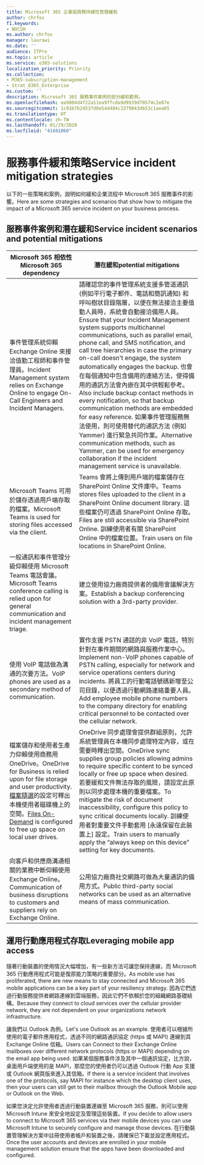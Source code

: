 ```yaml
---
title: Microsoft 365 企業版商務持續性管理緩和
author: chrfox
f1.keywords:
- NOCSH
ms.author: chrfox
manager: laurawi
ms.date: ''
audience: ITPro
ms.topic: article
ms.service: o365-solutions
localization_priority: Priority
ms.collection:
- M365-subscription-management
- Strat_O365_Enterprise
ms.custom: ''
description: Microsoft 365 服務事件案例的部分緩和範例。
ms.openlocfilehash: ea9804d4f22a11ea9ffcda9d9939d70574c2e87e
ms.sourcegitcommit: 1c91b7b24537d0e54d484c3379043db53c1aea65
ms.translationtype: HT
ms.contentlocale: zh-TW
ms.lasthandoff: 01/29/2020
ms.locfileid: "41601060"
---
```

# <a name="service-incident-mitigation-strategies"></a><span data-ttu-id="1011c-103">服務事件緩和策略</span><span class="sxs-lookup"><span data-stu-id="1011c-103">Service incident mitigation strategies</span></span>

<span data-ttu-id="1011c-104">以下的一些策略和案例，說明如何緩和企業流程中 Microsoft 365 服務事件的影響。</span><span class="sxs-lookup"><span data-stu-id="1011c-104">Here are some strategies and scenarios that show how to mitigate the impact of a Microsoft 365 service incident on your business process.</span></span>

## <a name="service-incident-scenarios-and-potential-mitigations"></a><span data-ttu-id="1011c-105">服務事件案例和潛在緩和</span><span class="sxs-lookup"><span data-stu-id="1011c-105">Service incident scenarios and potential mitigations</span></span>

|<span data-ttu-id="1011c-106">Microsoft 365 相依性</span><span class="sxs-lookup"><span data-stu-id="1011c-106">Microsoft 365 dependency</span></span>|<span data-ttu-id="1011c-107">潛在緩和</span><span class="sxs-lookup"><span data-stu-id="1011c-107">potential mitigations</span></span>|
|---------|---------|
|<span data-ttu-id="1011c-108">事件管理系統仰賴 Exchange Online 來接洽值勤工程師和事件管理員。</span><span class="sxs-lookup"><span data-stu-id="1011c-108">Incident Management system relies on Exchange Online to engage On-Call Engineers and Incident Managers.</span></span>|<span data-ttu-id="1011c-109">請確認您的事件管理系統支援多管道通訊 (例如平行電子郵件、電話和簡訊通知) 和呼叫樹狀目錄階層，以便在無法接洽主要值勤人員時，系統會自動接洽備用人員。</span><span class="sxs-lookup"><span data-stu-id="1011c-109">Ensure that your Incident Management system supports multichannel communications, such as parallel email, phone call, and SMS notification, and call tree hierarchies in case the primary on-call doesn't engage, the system automatically engages the backup.</span></span> <span data-ttu-id="1011c-110">也會在每個通知中包含備用的連絡方法，使得備用的通訊方法會內嵌在其中供輕鬆參考。</span><span class="sxs-lookup"><span data-stu-id="1011c-110">Also include backup contact methods in every notification, so that backup communication methods are embedded for easy reference.</span></span> <span data-ttu-id="1011c-111">如果事件管理服務無法使用，則可使用替代的通訊方法 (例如 Yammer) 進行緊急共同作業。</span><span class="sxs-lookup"><span data-stu-id="1011c-111">Alternative communication methods, such as Yammer, can be used for emergency collaboration if the incident management service is unavailable.</span></span>|
|<span data-ttu-id="1011c-112">Microsoft Teams 可用於儲存透過用戶端存取的檔案。</span><span class="sxs-lookup"><span data-stu-id="1011c-112">Microsoft Teams is used for storing files accessed via the client.</span></span>|<span data-ttu-id="1011c-113">Teams 會將上傳到用戶端的檔案儲存在 SharePoint Online 文件庫中。</span><span class="sxs-lookup"><span data-stu-id="1011c-113">Teams stores files uploaded to the client in a SharePoint Online document library.</span></span> <span data-ttu-id="1011c-114">這些檔案仍可透過 SharePoint Online 存取。</span><span class="sxs-lookup"><span data-stu-id="1011c-114">Files are still accessible via SharePoint Online.</span></span> <span data-ttu-id="1011c-115">訓練使用者有關 SharePoint Online 中的檔案位置。</span><span class="sxs-lookup"><span data-stu-id="1011c-115">Train users on file locations in SharePoint Online.</span></span>|
|<span data-ttu-id="1011c-116">一般通訊和事件管理分級仰賴使用 Microsoft Teams 電話會議。</span><span class="sxs-lookup"><span data-stu-id="1011c-116">Microsoft Teams conference calling is relied upon for general communication and incident management triage.</span></span>|<span data-ttu-id="1011c-117">建立使用協力廠商提供者的備用會議解決方案。</span><span class="sxs-lookup"><span data-stu-id="1011c-117">Establish a backup conferencing solution with a 3rd-party provider.</span></span>|
|<span data-ttu-id="1011c-118">使用 VoIP 電話做為溝通的次要方法。</span><span class="sxs-lookup"><span data-stu-id="1011c-118">VoIP phones are used as a secondary method of communication.</span></span>|<span data-ttu-id="1011c-119">實作支援 PSTN 通話的非 VoIP 電話，特別針對在事件期間的網路與服務作業中心。</span><span class="sxs-lookup"><span data-stu-id="1011c-119">Implement non-VoIP phones capable of PSTN calling, especially for network and service operations centers during incidents.</span></span> <span data-ttu-id="1011c-120">將員工的行動電話號碼新增至公司目錄，以便透過行動網路連絡重要人員。</span><span class="sxs-lookup"><span data-stu-id="1011c-120">Add employee mobile phone numbers to the company directory for enabling critical personnel to be contacted over the cellular network.</span></span>|
|<span data-ttu-id="1011c-121">檔案儲存和使用者生產力仰賴使用商務用 OneDrive。</span><span class="sxs-lookup"><span data-stu-id="1011c-121">OneDrive for Business is relied upon for file storage and user productivity.</span></span> <span data-ttu-id="1011c-122">[檔案隨選](https://techcommunity.microsoft.com/t5/Microsoft-OneDrive-Blog/OneDrive-Files-On-Demand-For-The-Enterprise/ba-p/117234)的設定可釋出本機使用者磁碟機上的空間。</span><span class="sxs-lookup"><span data-stu-id="1011c-122">[Files On-Demand](https://techcommunity.microsoft.com/t5/Microsoft-OneDrive-Blog/OneDrive-Files-On-Demand-For-The-Enterprise/ba-p/117234) is configured to free up space on local user drives.</span></span>|<span data-ttu-id="1011c-123">OneDrive 同步處理會提供群組原則，允許系統管理員在本機同步處理特定內容，或在需要時釋出空間。</span><span class="sxs-lookup"><span data-stu-id="1011c-123">OneDrive sync supplies group policies allowing admins to require specific content to be synced locally or free up space when desired.</span></span> <span data-ttu-id="1011c-124">若要緩和文件無法存取的風險，請設定此原則以同步處理本機的重要檔案。</span><span class="sxs-lookup"><span data-stu-id="1011c-124">To mitigate the risk of document inaccessibility, configure this policy to sync critical documents locally.</span></span> <span data-ttu-id="1011c-125">訓練使用者對重要文件手動套用 [永遠保留在此裝置上] 設定。</span><span class="sxs-lookup"><span data-stu-id="1011c-125">Train users to manually apply the “always keep on this device” setting for key documents.</span></span>|
|<span data-ttu-id="1011c-126">向客戶和供應商溝通相關的業務中斷仰賴使用 Exchange Online。</span><span class="sxs-lookup"><span data-stu-id="1011c-126">Communication of business disruptions to customers and suppliers rely on Exchange Online.</span></span>|<span data-ttu-id="1011c-127">公用協力廠商社交網路可做為大量通訊的備用方式。</span><span class="sxs-lookup"><span data-stu-id="1011c-127">Public third-party social networks can be used as an alternative means of mass communication.</span></span>

## <a name="leveraging-mobile-app-access"></a><span data-ttu-id="1011c-128">運用行動應用程式存取</span><span class="sxs-lookup"><span data-stu-id="1011c-128">Leveraging mobile app access</span></span>

<span data-ttu-id="1011c-129">隨著行動裝置的使用情況大幅增加，有一些新方法可讓您保持連線，而 Microsoft 365 行動應用程式可能是復原能力策略的重要部分。</span><span class="sxs-lookup"><span data-stu-id="1011c-129">As mobile use has proliferated, there are new means to stay connected and Microsoft 365 mobile applications can be a key part of your resiliency strategy.</span></span> <span data-ttu-id="1011c-130">因為它們透過行動服務提供者網路連線到雲端服務，因此它們不依賴於您的組織網路基礎結構。</span><span class="sxs-lookup"><span data-stu-id="1011c-130">Because they connect to cloud services over the cellular provider network, they are not dependent on your organizations network infrastructure.</span></span>

<span data-ttu-id="1011c-131">讓我們以 Outlook 為例。</span><span class="sxs-lookup"><span data-stu-id="1011c-131">Let's use Outlook as an example.</span></span> <span data-ttu-id="1011c-132">使用者可以根據所使用的電子郵件應用程式，透過不同的網路通訊協定 (https 或 MAPI) 連線到其 Exchange Online 信箱。</span><span class="sxs-lookup"><span data-stu-id="1011c-132">Users can Connect to their Exchange Online mailboxes over different network protocols (https or MAPI) depending on the email app being used.</span></span> <span data-ttu-id="1011c-133">如果某個服務事件涉及其中一個通訊協定，比方說，桌面用戶端使用的是 MAPI，那麼您的使用者仍可以透過 Outlook 行動 App 支援或 Outlook 網頁版來進入其信箱。</span><span class="sxs-lookup"><span data-stu-id="1011c-133">If there is a service incident that involves one of the protocols, say MAPI for instance which the desktop client uses, then your users can still get to their mailbox through the Outlook Mobile app or Outlook on the Web.</span></span>
  
<span data-ttu-id="1011c-134">如果您決定允許使用者透過行動裝置連線至 Microsoft 365 服務，則可以使用 Microsoft Intune 來安全地設定及管理這些裝置。</span><span class="sxs-lookup"><span data-stu-id="1011c-134">If you decide to allow users to connect to Microsoft 365 services via their mobile devices you can use Microsoft Intune to securely configure and manage those devices.</span></span> <span data-ttu-id="1011c-135">在行動裝置管理解決方案中註冊使用者帳戶和裝置之後，請確保已下載並設定應用程式。</span><span class="sxs-lookup"><span data-stu-id="1011c-135">Once the user accounts and devices are enrolled in your mobile management solution ensure that the apps have been downloaded and configured.</span></span>
